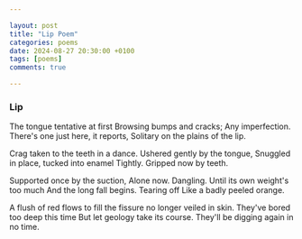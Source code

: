 ```yaml
---

layout: post
title: "Lip Poem"
categories: poems
date: 2024-08-27 20:30:00 +0100
tags: [poems]
comments: true

---
```


### Lip

The tongue tentative at first
Browsing bumps and cracks;
Any imperfection.
There's one just here, it reports,
Solitary on the plains of the lip.

Crag taken to the teeth in a dance.
Ushered gently by the tongue,
Snuggled in place, tucked into enamel
Tightly.
Gripped now by teeth.

Supported once by the suction,
Alone now. Dangling.
Until its own weight's too much
And the long fall begins. Tearing off
Like a badly peeled orange.

A flush of red flows to fill the
fissure no longer veiled in skin.
They've bored too deep this time
But let geology take its course.
They'll be digging again in no time.